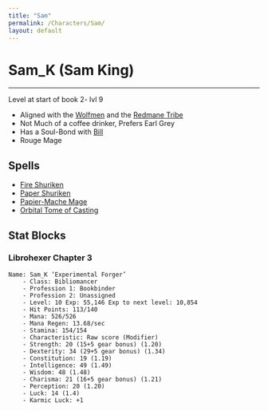```yaml
---
title: "Sam"
permalink: /Characters/Sam/
layout: default
---
```

# Sam_K (Sam King)
---
Level at start of book 2- lvl 9

- Aligned with the [Wolfmen](Wolfmen.md) and the [Redmane Tribe](WolfmanWarlock/Redmane%20Tribe.md)
- Not Much of a coffee drinker, Prefers Earl Grey
- Has a Soul-Bond with [Bill](Bill.md)
- Rouge Mage


## Spells
- [Fire Shuriken](../../_Lexicon/FireShuriken.md)
- [Paper Shuriken](../../_Lexicon/PaperShuriken.md)
- [Papier-Mache Mage](../../_Lexicon/Papier-MacheMage.md)
- [Orbital Tome of Casting](../../_Lexicon/OrbitalTomeofCasting.md)

## Stat Blocks

### Librohexer Chapter 3

```
Name: Sam_K ‘Experimental Forger’
	- Class: Bibliomancer
	- Profession 1: Bookbinder
	- Profession 2: Unassigned
	- Level: 10 Exp: 55,146 Exp to next level: 10,854
	- Hit Points: 113/140
	- Mana: 526/526
	- Mana Regen: 13.68/sec
	- Stamina: 154/154
	- Characteristic: Raw score (Modifier)
	- Strength: 20 (15+5 gear bonus) (1.20)
	- Dexterity: 34 (29+5 gear bonus) (1.34)
	- Constitution: 19 (1.19)
	- Intelligence: 49 (1.49)
	- Wisdom: 48 (1.48)
	- Charisma: 21 (16+5 gear bonus) (1.21)
	- Perception: 20 (1.20)
	- Luck: 14 (1.4)
	- Karmic Luck: +1
```
